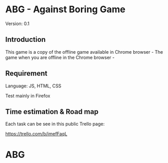 # ABG - Against Boring Game

Version: 0.1

## Introduction
This game is a copy of the offline game available in Chrome browser - The game when you are offline in the Chrome browser -

## Requirement
Language: JS, HTML, CSS

Test mainly in Firefox


## Time estimation & Road map
Each task can be see in this public Trello page:

https://trello.com/b/imefFaqL
# ABG
